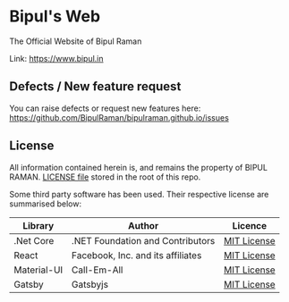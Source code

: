 # Bipul's Web

The Official Website of Bipul Raman

Link: https://www.bipul.in

## Defects / New feature request
You can raise defects or request new features here: https://github.com/BipulRaman/bipulraman.github.io/issues

## License
All information contained herein is, and remains the property of BIPUL RAMAN. [LICENSE file](https://github.com/BipulRaman/bipulraman.github.io/blob/master/LICENSE) stored in the root of this repo.

Some third party software has been used. Their respective license are summarised below:

|Library|Author|Licence|
|---|---|---|
|.Net Core|.NET Foundation and Contributors|[MIT License](https://github.com/dotnet/core/blob/main/LICENSE.TXT)|
|React|Facebook, Inc. and its affiliates|[MIT License](https://github.com/facebook/react/blob/master/LICENSE)|
|Material-UI|Call-Em-All|[MIT License](https://github.com/mui-org/material-ui/blob/next/LICENSE)|
|Gatsby|Gatsbyjs|[MIT License](https://github.com/gatsbyjs/gatsby/blob/master/LICENSE)|

